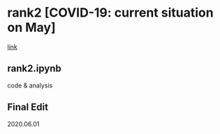 # rank2 [COVID-19: current situation on May]
[link](https://www.kaggle.com/corochann/covid-19-current-situation-on-may)

## rank2.ipynb
code & analysis

## Final Edit
2020.06.01
